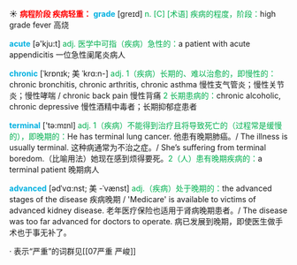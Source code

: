 ☀ <font color="red">**病程阶段 疾病轻重：**</font>
<font color="sky blue">**grade**</font> [ɡreɪd] 
<font color="#00b050">n. [C] [术语] 疾病的程度，阶段：</font>high grade fever 高烧

<font color="sky blue">**acute**</font> [ə'kju:t] 
<font color="#00b050">adj. 医学中可指（疾病）急性的：</font>a patient with acute appendicitis 一位急性阑尾炎病人

<font color="sky blue">**chronic**</font> [ˈkrɒnɪk; 美 ˈkrɑ:n-]
<font color="#00b050">adj. 1（疾病）长期的、难以治愈的，即慢性的：</font>chronic bronchitis, chronic arthritis, chronic asthma 慢性支气管炎；慢性关节炎；慢性哮喘 / chronic back pain 慢性背痛 <font color="#00b050">2 长期患病的：</font>chronic alcoholic, chronic depressive 慢性酒精中毒者；长期抑郁症患者

<font color="sky blue">**terminal**</font> ['tə:mɪnl] 
<font color="#00b050">adj. 1（疾病）不能得到治疗且将导致死亡的（过程常是缓慢的），即晚期的：</font>He has terminal lung cancer. 他患有晚期肺癌。/ The illness is usually terminal. 这种病通常为不治之症。/ She’s suffering from terminal boredom.（比喻用法）她现在感到烦得要死。<font color="#00b050">2（人）患有晚期疾病的：</font>a terminal patient 晚期病人
           
<font color="sky blue">**advanced**</font> [ədˈvɑ:nst; 美 -ˈvænst]
<font color="#00b050">adj.（疾病）处于晚期的：</font>the advanced stages of the disease 疾病晚期 / 'Medicare' is available to victims of advanced kidney disease. 老年医疗保险也适用于肾病晚期患者。/ The disease was too far advanced for doctors to operate. 病已发展到晚期，即使医生做手术也于事无补了。
        
· 表示“严重”的词群见[[07严重 严峻]]
